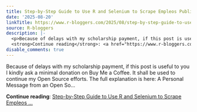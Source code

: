 ```yaml
---
title: Step-by-Step Guide to Use R and Selenium to Scrape Empleos Publicos
date: '2025-08-20'
linkTitle: https://www.r-bloggers.com/2025/08/step-by-step-guide-to-use-r-and-selenium-to-scrape-empleos-publicos/
source: R-bloggers
description: |-
  <p>Because of delays with my scholarship payment, if this post is useful to you I kindly ask a minimal donation on Buy Me a Coffee. It shall be used to continue my Open Source efforts. The full explanation is here: A Personal Message from an Open So...</p>
  <strong>Continue reading</strong>: <a href="https://www.r-bloggers.com/2025/08/step-by-step-guide-to-use-r-and-selenium-to-scrape-empleos-publicos/">Step-by-Step Guide to Use R and Selenium to Scrape Empleos ...
disable_comments: true
---
```

<p>Because of delays with my scholarship payment, if this post is useful to you I kindly ask a minimal donation on Buy Me a Coffee. It shall be used to continue my Open Source efforts. The full explanation is here: A Personal Message from an Open So...</p>
<strong>Continue reading</strong>: <a href="https://www.r-bloggers.com/2025/08/step-by-step-guide-to-use-r-and-selenium-to-scrape-empleos-publicos/">Step-by-Step Guide to Use R and Selenium to Scrape Empleos ...